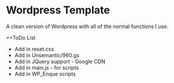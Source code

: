Wordpress Template
==================

A clean version of Wordpress with all of the normal functions I use. 

==ToDo List
- Add in reset.css
- Add in Unsemantic/960.gs 
- Add in JQuery support - Google CDN
- Add in main.js - for scripts
- Add in WP_Enque scripts
